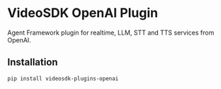 # VideoSDK OpenAI Plugin

Agent Framework plugin for realtime, LLM, STT and TTS services from OpenAI.

## Installation

```bash
pip install videosdk-plugins-openai
```